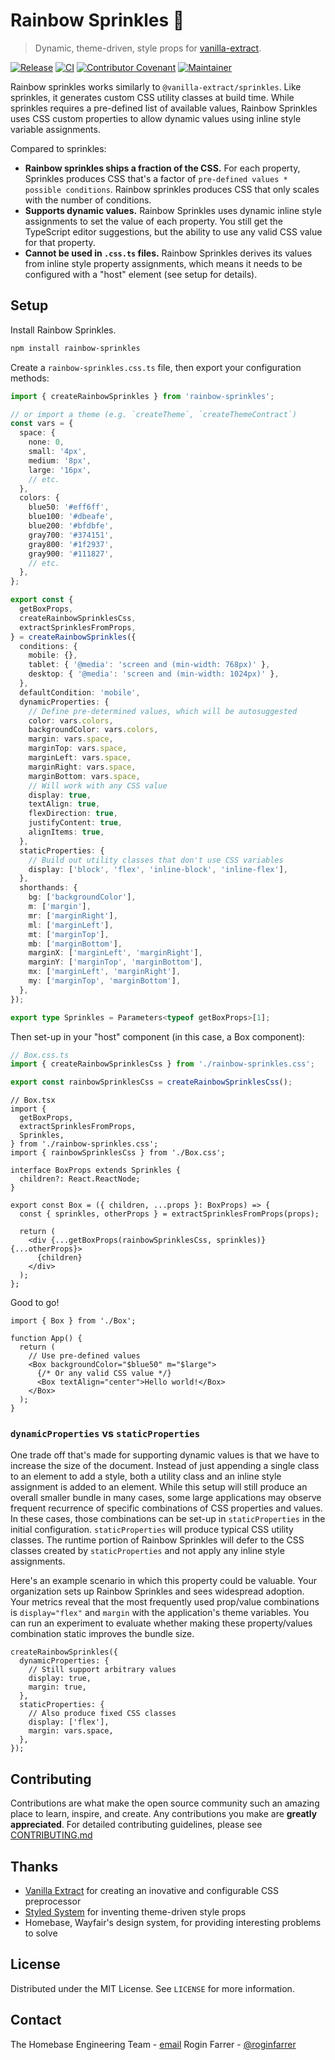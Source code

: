 # Rainbow Sprinkles 🧁

> Dynamic, theme-driven, style props for [vanilla-extract](https://vanilla-extract.style).

[![Release](https://img.shields.io/github/v/release/wayfair-incubator/rainbow-sprinkles?display_name=tag)](packages/rainbow-sprinkles/CHANGELOG.md)
[![CI](https://github.com/wayfair-incubator/rainbow-sprinkles/actions/workflows/validate.yml/badge.svg?branch=main)](https://github.com/wayfair-incubator/rainbow-sprinkles/actions/workflows/validate.yml)
[![Contributor Covenant](https://img.shields.io/badge/Contributor%20Covenant-2.0-4baaaa.svg)](CODE_OF_CONDUCT.md)
[![Maintainer](https://img.shields.io/badge/Maintainer-Wayfair-7F187F)](https://wayfair.github.io)

Rainbow sprinkles works similarly to `@vanilla-extract/sprinkles`. Like sprinkles, it generates custom CSS utility classes at build time. While sprinkles requires a pre-defined list of available values, Rainbow Sprinkles uses CSS custom properties to allow dynamic values using inline style variable assignments.

Compared to sprinkles:

- **Rainbow sprinkles ships a fraction of the CSS.** For each property, Sprinkles produces CSS that's a factor of `pre-defined values * possible conditions`. Rainbow sprinkles produces CSS that only scales with the number of conditions.
- **Supports dynamic values.** Rainbow Sprinkles uses dynamic inline style assignments to set the value of each property. You still get the TypeScript editor suggestions, but the ability to use any valid CSS value for that property.
- **Cannot be used in `.css.ts` files.** Rainbow Sprinkles derives its values from inline style property assignments, which means it needs to be configured with a "host" element (see setup for details).

## Setup

Install Rainbow Sprinkles.

```bash
npm install rainbow-sprinkles
```

Create a `rainbow-sprinkles.css.ts` file, then export your configuration methods:

```typescript
import { createRainbowSprinkles } from 'rainbow-sprinkles';

// or import a theme (e.g. `createTheme`, `createThemeContract`)
const vars = {
  space: {
    none: 0,
    small: '4px',
    medium: '8px',
    large: '16px',
    // etc.
  },
  colors: {
    blue50: '#eff6ff',
    blue100: '#dbeafe',
    blue200: '#bfdbfe',
    gray700: '#374151',
    gray800: '#1f2937',
    gray900: '#111827',
    // etc.
  },
};

export const {
  getBoxProps,
  createRainbowSprinklesCss,
  extractSprinklesFromProps,
} = createRainbowSprinkles({
  conditions: {
    mobile: {},
    tablet: { '@media': 'screen and (min-width: 768px)' },
    desktop: { '@media': 'screen and (min-width: 1024px)' },
  },
  defaultCondition: 'mobile',
  dynamicProperties: {
    // Define pre-determined values, which will be autosuggested
    color: vars.colors,
    backgroundColor: vars.colors,
    margin: vars.space,
    marginTop: vars.space,
    marginLeft: vars.space,
    marginRight: vars.space,
    marginBottom: vars.space,
    // Will work with any CSS value
    display: true,
    textAlign: true,
    flexDirection: true,
    justifyContent: true,
    alignItems: true,
  },
  staticProperties: {
    // Build out utility classes that don't use CSS variables
    display: ['block', 'flex', 'inline-block', 'inline-flex'],
  },
  shorthands: {
    bg: ['backgroundColor'],
    m: ['margin'],
    mr: ['marginRight'],
    ml: ['marginLeft'],
    mt: ['marginTop'],
    mb: ['marginBottom'],
    marginX: ['marginLeft', 'marginRight'],
    marginY: ['marginTop', 'marginBottom'],
    mx: ['marginLeft', 'marginRight'],
    my: ['marginTop', 'marginBottom'],
  },
});

export type Sprinkles = Parameters<typeof getBoxProps>[1];
```

Then set-up in your "host" component (in this case, a Box component):

```typescript
// Box.css.ts
import { createRainbowSprinklesCss } from './rainbow-sprinkles.css';

export const rainbowSprinklesCss = createRainbowSprinklesCss();
```

```tsx
// Box.tsx
import {
  getBoxProps,
  extractSprinklesFromProps,
  Sprinkles,
} from './rainbow-sprinkles.css';
import { rainbowSprinklesCss } from './Box.css';

interface BoxProps extends Sprinkles {
  children?: React.ReactNode;
}

export const Box = ({ children, ...props }: BoxProps) => {
  const { sprinkles, otherProps } = extractSprinklesFromProps(props);

  return (
    <div {...getBoxProps(rainbowSprinklesCss, sprinkles)} {...otherProps}>
      {children}
    </div>
  );
};
```

Good to go!

```tsx
import { Box } from './Box';

function App() {
  return (
    // Use pre-defined values
    <Box backgroundColor="$blue50" m="$large">
      {/* Or any valid CSS value */}
      <Box textAlign="center">Hello world!</Box>
    </Box>
  );
}
```

### `dynamicProperties` vs `staticProperties`

One trade off that's made for supporting dynamic values is that we have to increase the size of the document. Instead of just appending a single class to an element to add a style, both a utility class and an inline style assignment is added to an element. While this setup will still produce an overall smaller bundle in many cases, some large applications may observe frequent recurrence of specific combinations of CSS properties and values. In these cases, those combinations can be set-up in `staticProperties` in the initial configuration. `staticProperties` will produce typical CSS utility classes. The runtime portion of Rainbow Sprinkles will defer to the CSS classes created by `staticProperties` and not apply any inline style assignments.

Here's an example scenario in which this property could be valuable. Your organization sets up Rainbow Sprinkles and sees widespread adoption. Your metrics reveal that the most frequently used prop/value combinations is `display="flex"` and `margin` with the application's theme variables. You can run an experiment to evaluate whether making these property/values combination static improves the bundle size.

```tsx
createRainbowSprinkles({
  dynamicProperties: {
    // Still support arbitrary values
    display: true,
    margin: true,
  },
  staticProperties: {
    // Also produce fixed CSS classes
    display: ['flex'],
    margin: vars.space,
  },
});
```

## Contributing

Contributions are what make the open source community such an amazing place to learn, inspire, and create. Any contributions you make are **greatly appreciated**. For detailed contributing guidelines, please see [CONTRIBUTING.md](CONTRIBUTING.md)

## Thanks

- [Vanilla Extract](https://vanilla-extract.style) for creating an inovative and configurable CSS preprocessor
- [Styled System](https://styled-system.com) for inventing theme-driven style props
- Homebase, Wayfair's design system, for providing interesting problems to solve

## License

Distributed under the MIT License. See `LICENSE` for more information.

## Contact

The Homebase Engineering Team - [email](mailto:homebase-eng@wayfair.com)
Rogin Farrer - [@roginfarrer](https://twitter.com/roginfarrer)
